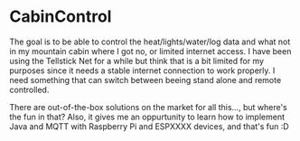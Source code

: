 # CabinControl
The goal is to be able to control the heat/lights/water/log data and what not in my mountain cabin where I got no, or limited internet access. I have been using the Tellstick Net for a while but think that is a bit limited for my purposes since it needs a stable internet connection to work properly. I need something that can switch between beeing stand alone and remote controlled.

There are out-of-the-box solutions on the market for all this..., but where's the fun in that? Also, it gives me an oppurtunity to learn how to implement Java and MQTT with Raspberry Pi and ESPXXXX devices, and that's fun :D
